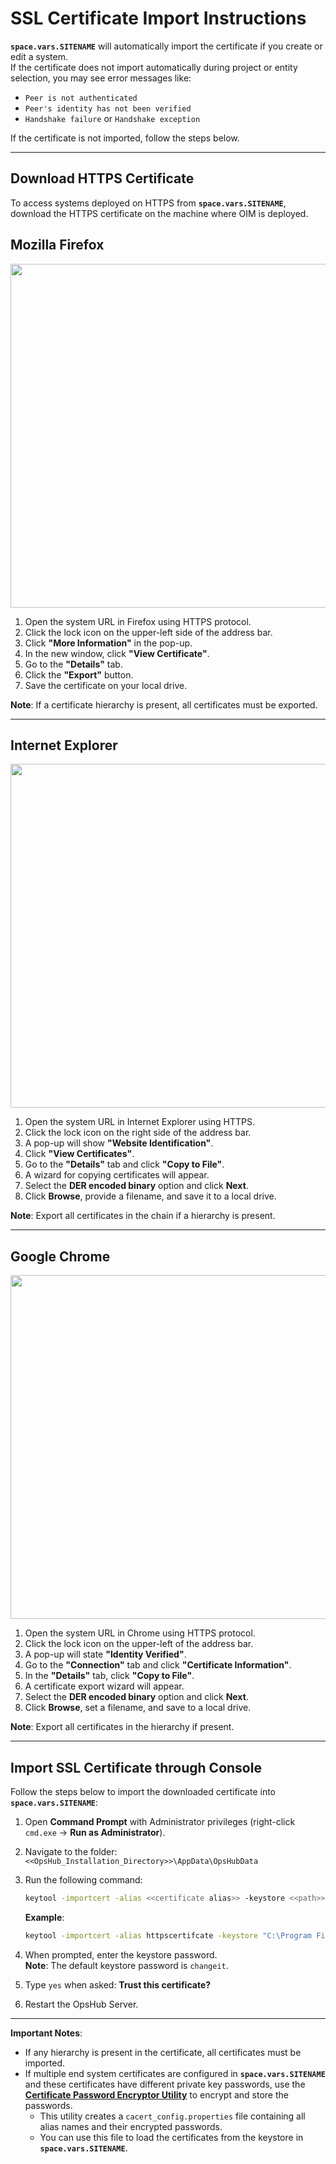 # SSL Certificate Import Instructions

**<code class="expression">space.vars.SITENAME</code>** will automatically import the certificate if you create or edit a system.  
If the certificate does not import automatically during project or entity selection, you may see error messages like:

- `Peer is not authenticated`
- `Peer's identity has not been verified`
- `Handshake failure` or `Handshake exception`

If the certificate is not imported, follow the steps below.

---

## Download HTTPS Certificate

To access systems deployed on HTTPS from **<code class="expression">space.vars.SITENAME</code>**, download the HTTPS certificate on the machine where OIM is deployed.

## Mozilla Firefox
<p align="center">
  <img src="../assets/firefox.png" width="550">
</p>

1. Open the system URL in Firefox using HTTPS protocol.  
2. Click the lock icon on the upper-left side of the address bar.  
3. Click **"More Information"** in the pop-up.  
4. In the new window, click **"View Certificate"**.  
5. Go to the **"Details"** tab.  
6. Click the **"Export"** button.  
7. Save the certificate on your local drive.  

**Note**: If a certificate hierarchy is present, all certificates must be exported.

---

## Internet Explorer

<p align="center">
  <img src="../assets/IE.png" width="550">
</p>

1. Open the system URL in Internet Explorer using HTTPS.  
2. Click the lock icon on the right side of the address bar.  
3. A pop-up will show **"Website Identification"**.  
4. Click **"View Certificates"**.  
5. Go to the **"Details"** tab and click **"Copy to File"**.  
6. A wizard for copying certificates will appear.  
7. Select the **DER encoded binary** option and click **Next**.  
8. Click **Browse**, provide a filename, and save it to a local drive.  

**Note**: Export all certificates in the chain if a hierarchy is present.

---

## Google Chrome
<p align="center">
  <img src="../assets/chrome.png" width="550">
</p>


1. Open the system URL in Chrome using HTTPS protocol.  
2. Click the lock icon on the upper-left of the address bar.  
3. A pop-up will state **"Identity Verified"**.  
4. Go to the **"Connection"** tab and click **"Certificate Information"**.  
5. In the **"Details"** tab, click **"Copy to File"**.  
6. A certificate export wizard will appear.  
7. Select the **DER encoded binary** option and click **Next**.  
8. Click **Browse**, set a filename, and save to a local drive.  

**Note**: Export all certificates in the hierarchy if present.

---

## Import SSL Certificate through Console

Follow the steps below to import the downloaded certificate into **<code class="expression">space.vars.SITENAME</code>**:

1. Open **Command Prompt** with Administrator privileges (right-click `cmd.exe` → **Run as Administrator**).  
2. Navigate to the folder:  
   `<<OpsHub_Installation_Directory>>\AppData\OpsHubData`

3. Run the following command:

   ```sh
   keytool -importcert -alias <<certificate alias>> -keystore <<path>> -file "Certificate_Location\Certificate filename.extension"
   ```

   **Example**:

   ```sh
   keytool -importcert -alias httpscertifcate -keystore "C:\Program Files\OpsHub\AppData\OpsHubData\cacerts" -file "C:\Users\Administrator\Desktop\certificate.crt"
   ```

4. When prompted, enter the keystore password.  
   **Note**: The default keystore password is `changeit`.

5. Type `yes` when asked: **Trust this certificate?**  
6. Restart the OpsHub Server.

---

**Important Notes**:

- If any hierarchy is present in the certificate, all certificates must be imported.
- If multiple end system certificates are configured in **<code class="expression">space.vars.SITENAME</code>** and these certificates have different private key passwords, use the [**Certificate Password Encryptor Utility**](../manage/advanced-utilities/certificate-private-key-password-encryptor-utility.md) to encrypt and store the passwords.
  - This utility creates a `cacert_config.properties` file containing all alias names and their encrypted passwords.
  - You can use this file to load the certificates from the keystore in **<code class="expression">space.vars.SITENAME</code>**.

